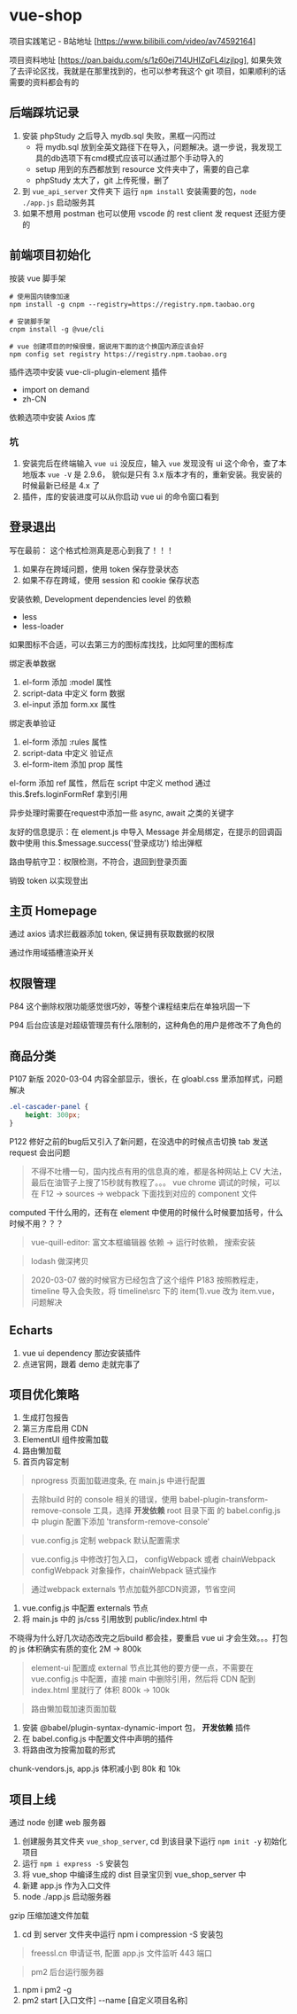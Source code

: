 # vue-shop

项目实践笔记 - B站地址 [https://www.bilibili.com/video/av74592164]

项目资料地址 [https://pan.baidu.com/s/1z60ej714UHIZqFL4lzjIpg], 如果失效了去评论区找，我就是在那里找到的，也可以参考我这个 git 项目，如果顺利的话需要的资料都会有的

## 后端踩坑记录

1. 安装 phpStudy 之后导入 mydb.sql 失败，黑框一闪而过
    * 将 mydb.sql 放到全英文路径下在导入，问题解决。退一步说，我发现工具的db选项下有cmd模式应该可以通过那个手动导入的
    * setup 用到的东西都放到 resource 文件夹中了，需要的自己拿
    * phpStudy 太大了，git 上传死慢，删了
1. 到 `vue_api_server` 文件夹下 运行 `npm install` 安装需要的包，`node ./app.js` 启动服务其
2. 如果不想用 postman 也可以使用 vscode 的 rest client 发 request 还挺方便的

## 前端项目初始化

按装 vue 脚手架

```
# 使用国内镜像加速
npm install -g cnpm --registry=https://registry.npm.taobao.org

# 安装脚手架
cnpm install -g @vue/cli

# vue 创建项目的时候很慢，据说用下面的这个换国内源应该会好
npm config set registry https://registry.npm.taobao.org
```

插件选项中安装 vue-cli-plugin-element 插件
* import on demand
* zh-CN

依赖选项中安装 Axios 库


### 坑

1. 安装完后在终端输入 `vue ui` 没反应，输入 `vue` 发现没有 ui 这个命令，查了本地版本 `vue -V` 是 2.9.6， 貌似是只有 3.x 版本才有的，重新安装。我安装的时候最新已经是 4.x 了
1. 插件，库的安装进度可以从你启动 vue ui 的命令窗口看到

## 登录退出

写在最前： 这个格式检测真是恶心到我了！！！

1. 如果存在跨域问题，使用 token 保存登录状态
1. 如果不存在跨域，使用 session 和 cookie 保存状态

安装依赖, Development dependencies level 的依赖
* less
* less-loader

如果图标不合适，可以去第三方的图标库找找，比如阿里的图标库

绑定表单数据
1. el-form 添加 :model 属性
1. script-data 中定义 form 数据
1. el-input 添加 form.xx 属性

绑定表单验证
1. el-form 添加 :rules 属性
1. script-data 中定义 验证点
1. el-form-item 添加 prop 属性

el-form 添加 ref 属性，然后在 script 中定义 method 通过 this.$refs.loginFormRef 拿到引用

异步处理时需要在request中添加一些 async, await 之类的关键字

友好的信息提示：在 element.js 中导入 Message 并全局绑定，在提示的回调函数中使用 this.$message.success('登录成功') 给出弹框

路由导航守卫：权限检测，不符合，退回到登录页面

销毁 token 以实现登出

## 主页 Homepage

通过 axios 请求拦截器添加 token, 保证拥有获取数据的权限

通过作用域插槽渲染开关

## 权限管理

P84 这个删除权限功能感觉很巧妙，等整个课程结束后在单独巩固一下

P94 后台应该是对超级管理员有什么限制的，这种角色的用户是修改不了角色的

## 商品分类

P107 新版 2020-03-04 内容全部显示，很长，在 gloabl.css 里添加样式，问题解决 

```css
.el-cascader-panel {
    height: 300px;
}
```

P122 修好之前的bug后又引入了新问题，在没选中的时候点击切换 tab 发送request 会出问题

> 不得不吐槽一句，国内找点有用的信息真的难，都是各种网站上 CV 大法，最后在油管子上搜了15秒就有教程了。。。
vue chrome 调试的时候，可以在 F12 -> sources -> webpack 下面找到对应的 component 文件

computed 干什么用的，还有在 element 中使用的时候什么时候要加括号，什么时候不用？？？

> vue-quill-editor: 富文本框编辑器
> 依赖 -> 运行时依赖， 搜索安装

> lodash 做深拷贝

> 2020-03-07 做的时候官方已经包含了这个组件
P183 按照教程走，timeline 导入会失败，将 timeline\src 下的 item(1).vue 改为 item.vue， 问题解决

## Echarts

1. vue ui dependency 那边安装插件
1. 点进官网，跟着 demo 走就完事了

## 项目优化策略

1. 生成打包报告
1. 第三方库启用 CDN
1. ElementUI 组件按需加载
1. 路由懒加载
1. 首页内容定制

> nprogress 页面加载进度条, 在 main.js 中进行配置

> 去除build 时的 console 相关的错误，使用 babel-plugin-transform-remove-console 工具，选择 **开发依赖**
> root 目录下面 的 babel.config.js 中 plugin 配置下添加 'transform-remove-console'

> vue.config.js 定制 webpack 默认配置需求

> vue.config.js 中修改打包入口， configWebpack 或者 chainWebpack
> configWebpack 对象操作，chainWebpack 链式操作

> 通过webpack externals 节点加载外部CDN资源，节省空间
1. vue.config.js 中配置 externals 节点
1. 将 main.js 中的 js/css 引用放到 public/index.html 中

不晓得为什么好几次动态改完之后build 都会挂，要重启 vue ui 才会生效。。。打包的 js 体积确实有质的变化 2M -> 800k

> element-ui 配置成 external 节点比其他的要方便一点，不需要在 vue.config.js 中配置，直接 main 中删除引用，然后将 CDN 配到 index.html 里就行了
> 体积 800k -> 100k

> 路由懒加载加速页面加载
1. 安装 @babel/plugin-syntax-dynamic-import 包， **开发依赖** 插件
1. 在 babel.config.js 中配置文件中声明的插件
1. 将路由改为按需加载的形式

chunk-vendors.js, app.js 体积减小到 80k 和 10k

## 项目上线

通过 node 创建 web 服务器

1. 创建服务其文件夹 `vue_shop_server`, cd 到该目录下运行 `npm init -y` 初始化项目
1. 运行 `npm i express -S` 安装包
1. 将 vue_shop 中编译生成的 dist 目录宝贝到 vue_shop_server 中
1. 新建 app.js 作为入口文件
1. node ./app.js 启动服务器

gzip 压缩加速文件加载
1. cd 到 server 文件夹中运行 npm i compression -S 安装包

> freessl.cn 申请证书, 配置 app.js 文件监听 443 端口

> pm2 后台运行服务器
1. npm i pm2 -g
1. pm2 start [入口文件] --name [自定义项目名称]